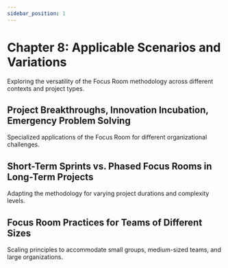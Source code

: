 ```yaml
---
sidebar_position: 1
---
```


# Chapter 8: Applicable Scenarios and Variations

Exploring the versatility of the Focus Room methodology across different contexts and project types.

## Project Breakthroughs, Innovation Incubation, Emergency Problem Solving

Specialized applications of the Focus Room for different organizational challenges.

## Short-Term Sprints vs. Phased Focus Rooms in Long-Term Projects

Adapting the methodology for varying project durations and complexity levels.

## Focus Room Practices for Teams of Different Sizes

Scaling principles to accommodate small groups, medium-sized teams, and large organizations. 